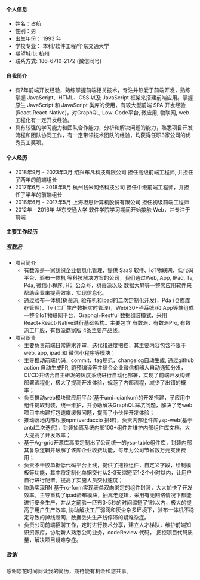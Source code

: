#### 个人信息

- 姓名：占航
- 性别：男
- 出生年份： 1993 年
- 学校专业： 本科/软件工程/华东交通大学
- 期望城市: 杭州
- 联系方式: 186-6710-2172 (微信同号)

#### 自我简介

- 有7年前端开发经验，熟练掌握前端相关技术，专注并热爱于前端开发，熟练掌握 JavaScript、HTML、CSS 以及 JavaScript 框架来搭建前端应用。掌握原生 JavaScript 和 JavaScript 类库的使用，有较大型前端 SPA 开发经验(React|React-Native)，对GraphQL, Low-Code平台, 微应用, 物联网, web工程化有一定开发经验。
- 具有较强的学习能力和团队合作能力，分析和解决问题的能力，熟悉项目开发流程和团队协同工作，有一定带领技术团队的经验，均获得任职3家公司的优秀员工奖项。

#### 个人经历

- 2018年9月 - 2023年3月 绍兴布凡科技有限公司 担任⾼级前端⼯程师, 并担任了两年的前端组长
- 2017年6月 - 2018年8⽉ 杭州钱⽶网络科技公司 担任中级前端工程师，并担任了半年的前端组长
- 2016年6月 - 2017年5月 上海坦思计算机股份有限公司 担任初级前端工程师 
- 2012年 - 2016年 华东交通⼤学 软件学院学习期间开始接触 Web，并专注于前端

#### 主要工作经历

#####  [有数派](www.youshupai.com)

- 项⽬简介
  - 有数派是一家纺织企业信息化管理，提供 SaaS 软件、IoT物联网、低代码平台、验布一体机 等科技解决方案的公司，我们通过Web,  App,  IPad,  Tv, Pda, 微信小程序, H5, 公众号，树莓派以及 数据⼤屏等⼀整套应用软件来帮助企业来提高效率，实现信息化。
  - 通过验布一体机(树莓派, 验布机和Ipad的二次定制化开发)，Pda (仓库库存管理)，Tv (工厂生产数据实时管理)，Web(30+子系统)和 App等端组成一整个IoT物联网平台，Graphql+Restful 数据组装模式，采用 React+React-Native进行基础架构。主要包含 有数派，有数派Pro, 有数派工厂版，有数派商家版 4条主要产品线。
- 项目职责
  - 主要负责前端⽇常需求评审，迭代和进度把控，其主要内容包含不限于web, app, ipad 和 微信小程序等模块；
  - 主导推动前端代码，commit，tag规范，changelog自动生成,  通过github action 自动生成PR, 跑预编译等并结合企业微信机器人自动通知分发，CI/CD并结合自主研发的灰度系统进行自动化部署，实现了前端开发构建部署流程化，极大了提高开发体验，规范了内部流程，减少了出错的概率；
  - 负责推动web模块微应用平台(基于umi+qiankun)的开发搭建，子应用中组件提取封装，统一维护，并协助解决GraphQL踩坑问题，解决了老web项⽬中构建打包速度缓慢问题，提⾼了⼩伙伴开发体验；
  - 推动落地内部私服npm(verdaccio 搭建)，负责内部组件库ysp-web(基于antd二次迭代)，封装抽离系统内部100+组件并维护内部组件库文档，大大提高了开发效率；
  - 基于Ag-grid开源库高度定制出了公司统一的ysp-table组件库，封装内部其复杂逻辑并破解了该库企业收费功能，每年为公司节省数万元支出费用；
  - 负责不干胶单据低代码平台上线，提供了拖拉组件，自定义字段，绘制模板等功能，其中将定制化单据交付从2-3天缩短至1-2个小时以内，让用户自行进行配置。提高了实施人员交付速度；
  - 协助实现RN 基于rc-form实现表单双向绑定的组件封装，⼤大加快了开发效率。主导重构了ipad验布模块，抽离老逻辑，采用有无网络情况下都能进行安全生产，并从之前验一匹布3-5秒的时间缩短了1秒以内，极大的提高了用户生产效率, 协助解决工厂弱网和灰尘杂多环境下，验布一体机不稳定导致的掉线断网，数据丢失生产线停滞的疑难杂症。
  - 负责公司前端招聘工作，定时进行技术分享，建立人才梯队，维护前端知识资源库，协助新人熟悉公司业务，codeReview 代码， 把控项⽬代码质量，解决项目疑难杂症。

##### 致谢

感谢您花时间阅读我的简历，期待能有机会和您共事。
